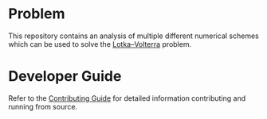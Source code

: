 # Problem

This repository contains an analysis of multiple different numerical schemes which can be used to solve the [Lotka–Volterra](https://en.wikipedia.org/wiki/Lotka%E2%80%93Volterra_equations) problem.

# Developer Guide

Refer to the [Contributing Guide](CONTRIBUTING.md) for detailed information contributing and running from source.
